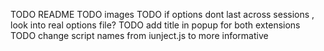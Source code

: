 TODO README
TODO images
TODO if options dont last across sessions , look into real options file?
TODO add title in popup for both extensions
TODO change script names from iunject.js to more informative